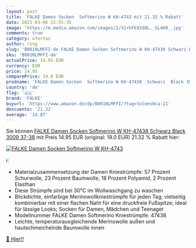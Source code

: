 ```yaml
---
layout: post
title: 'FALKE Damen Socken  Softmerino W KH-4743 mit 21.32 % Rabatt'
date: 2021-03-06 22:55:35
image: 'https://m.media-amazon.com/images/I/31+hFk92d8L._SL400_.jpg'
comments: true
category: ofertas
author: ring
slug: 'B001NLMFFI-de FALKE Damen Socken Softmerino W KH-47438 Schwarz Black...'
sku: 'B001NLMFFI-de'
actualPrice: 14.95 EUR
currency: EUR
price: 14.95
comparePrice: 19.0 EUR
prodname: 'FALKE Damen Socken  Softmerino W KH-47438  Schwarz  Black 3009   37-38'
country: 'de'
flag: '🇩🇪'
brand: 'FALKE'
buyurl: 'https://www.amazon.de/dp/B001NLMFFI/?tag=tolees0ca-21'
descuento: '21.32'
average: '14.87'
---
```


Sie können [FALKE Damen Socken  Softmerino W KH-47438  Schwarz  Black 3009   37-38](https://www.amazon.de/dp/B001NLMFFI/?tag=tolees0ca-21) mit Preis 14.95 EUR (original: 19.0 EUR) 21.32 % Rabatt hier:

[![FALKE Damen Socken  Softmerino W KH-4743](https://m.media-amazon.com/images/I/31+hFk92d8L._SL400_.jpg)](https://www.amazon.de/dp/B001NLMFFI/?tag=tolees0ca-21)

ℹ️:

- Materialzusammensetzung der Damen Kniestrümpfe: 57 Prozent Schurwolle, 23 Prozent Baumwolle, 18 Prozent Polyamid, 2 Prozent Elasthan
- Diese Strümpfe sind bei 30°C im Wollwaschgang zu waschen
- Blickdichte, einfarbige Merinowollkniestrümpfe für jeden Tag; vielseitig kombinierbar mit einer flachen Naht für eine druckfreie Fußspitze; ideal für lässige Looks; Socken für Damen, Mädchen und Teenager
- Modellnummer FALKE Damen Softmerino Kniestrümpfe: 47438
- Leichte, temperaturausgleichende Merinowolle außen und hautschmeichelnde Baumwolle innen

[🛒 Hier!!](https://www.amazon.de/dp/B001NLMFFI/?tag=tolees0ca-21)
